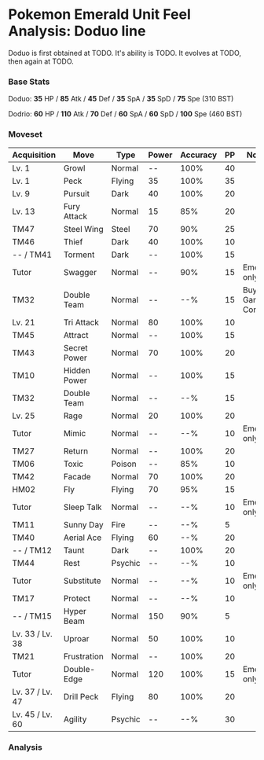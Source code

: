 # Pokemon Emerald Unit Feel Analysis: Doduo line

Doduo is first obtained at TODO. It's ability is TODO. It evolves at TODO, then again at TODO.

### Base Stats

Doduo: **35** HP / **85** Atk / **45** Def / **35** SpA / **35** SpD / **75** Spe (310 BST)

Dodrio: **60** HP / **110** Atk / **70** Def / **60** SpA / **60** SpD / **100** Spe (460 BST)

### Moveset

|Acquisition    |Move        |Type   |Power|Accuracy|PP |Notes                    |
|---            |---         |---    |---  |---     |---|---                      |
|Lv. 1          |Growl       |Normal |--   |100%    |40 |                         |
|Lv. 1          |Peck        |Flying |35   |100%    |35 |                         |
|Lv. 9          |Pursuit     |Dark   |40   |100%    |20 |                         |
|Lv. 13         |Fury Attack |Normal |15   |85%     |20 |                         |
|TM47           |Steel Wing  |Steel  |70   |90%     |25 |                         |
|TM46           |Thief       |Dark   |40   |100%    |10 |                         |
|-- / TM41      |Torment     |Dark   |--   |100%    |15 |                         |
|Tutor          |Swagger     |Normal |--   |90%     |15 |Emerald only             |
|TM32           |Double Team |Normal |--   |--%     |15 |Buy at Game Corner       |
|Lv. 21         |Tri Attack  |Normal |80   |100%    |10 |                         |
|TM45           |Attract     |Normal |--   |100%    |15 |                         |
|TM43           |Secret Power|Normal |70   |100%    |20 |                         |
|TM10           |Hidden Power|Normal |--   |100%    |15 |                         |
|TM32           |Double Team |Normal |--   |--%     |15 |                         |
|Lv. 25         |Rage        |Normal |20   |100%    |20 |                         |
|Tutor          |Mimic       |Normal |--   |--%     |10 |Emerald only             |
|TM27           |Return      |Normal |--   |100%    |20 |                         |
|TM06           |Toxic       |Poison |--   |85%     |10 |                         |
|TM42           |Facade      |Normal |70   |100%    |20 |                         |
|HM02           |Fly         |Flying |70   |95%     |15 |                         |
|Tutor          |Sleep Talk  |Normal |--   |--%     |10 |Emerald only             |
|TM11           |Sunny Day   |Fire   |--   |--%     |5  |                         |
|TM40           |Aerial Ace  |Flying |60   |--%     |20 |                         |
|-- / TM12      |Taunt       |Dark   |--   |100%    |20 |                         |
|TM44           |Rest        |Psychic|--   |--%     |10 |                         |
|Tutor          |Substitute  |Normal |--   |--%     |10 |Emerald only             |
|TM17           |Protect     |Normal |--   |--%     |10 |                         |
|-- / TM15      |Hyper Beam  |Normal |150  |90%     |5  |                         |
|Lv. 33 / Lv. 38|Uproar      |Normal |50   |100%    |10 |                         |
|TM21           |Frustration |Normal |--   |100%    |20 |                         |
|Tutor          |Double-Edge |Normal |120  |100%    |15 |Emerald only             |
|Lv. 37 / Lv. 47|Drill Peck  |Flying |80   |100%    |20 |                         |
|Lv. 45 / Lv. 60|Agility     |Psychic|--   |--%     |30 |                         |

### Analysis